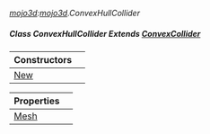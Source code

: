 _[mojo3d](../../modules/mojo3d/mojo3d-module.md):[mojo3d](../../modules/mojo3d/mojo3d-module.md).ConvexHullCollider_
##### Class ConvexHullCollider Extends [ConvexCollider](../../modules/mojo3d/mojo3d-convexcollider.md)

| Constructors | |
|:---|:---|
| [New](mojo3d-convexhullcollider-new.md) |  |

| Properties | |
|:---|:---|
| [Mesh](mojo3d-convexhullcollider-mesh.md) |  |
